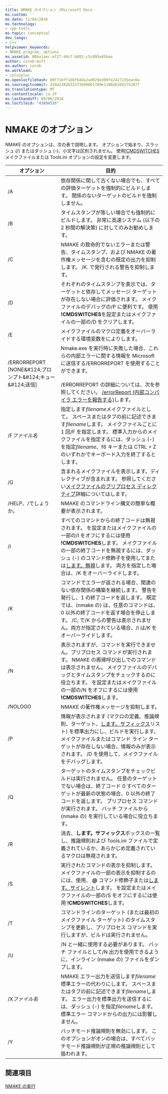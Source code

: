 ```yaml
---
title: NMAKE のオプション |Microsoft Docs
ms.custom: ''
ms.date: 11/04/2016
ms.technology:
- cpp-tools
ms.topic: conceptual
dev_langs:
- C++
helpviewer_keywords:
- NMAKE program, options
ms.assetid: 00ba1aec-ef27-44cf-8d82-c5c095e45bae
author: corob-msft
ms.author: corob
ms.workload:
- cplusplus
ms.openlocfilehash: 89f71bff1d8f64da2ad029e300fe2427235eac0a
ms.sourcegitcommit: d10a2382832373b900b1780e1190ab104175397f
ms.translationtype: MT
ms.contentlocale: ja-JP
ms.lasthandoff: 09/06/2018
ms.locfileid: "43894526"
---
```

# <a name="nmake-options"></a>NMAKE のオプション

NMAKE のオプションは、次の表で説明します。 オプションで始まり、スラッシュ (/) またはダッシュ (-)、小文字は区別されません。 使用[!CMDSWITCHES](../build/makefile-preprocessing-directives.md)メイクファイルまたは Tools.ini オプションの設定を変更します。

|オプション|目的|
|------------|-------------|
|/A|依存関係に関して古くない場合でも、すべての評価ターゲットを強制的にビルドします。 関係のないターゲットのビルドを強制しません。|
|/B|タイムスタンプが等しい場合でも強制的にビルドします。 非常に高速システム (以下の 2 秒間の解決策) に対してのみお勧めします。|
|/C|NMAKE の致命的でないエラーまたは警告、タイムスタンプ、および NMAKE の著作権メッセージを含むの既定の出力を抑制します。 /K. で発行される警告を抑制します。|
|/D|それぞれのタイムスタンプを表示では、ターゲットと依存してメッセージ ターゲットが存在しない場合に評価されます。 メイクファイルのデバッグの/P に便利です。 使用 **!CMDSWITCHES**を設定またはメイクファイルの一部の/D をクリアします。|
|/E|メイクファイルのマクロ定義をオーバーライドする環境変数をによりします。|
|/ERRORREPORT [NONE&AMP;#124;プロンプト&AMP;#124;キュー&AMP;#124;送信]|Nmake.exe を実行時に失敗した場合、これらの内部エラーに関する情報を Microsoft に送信する/ERRORREPORT を使用することができます。<br /><br /> /ERRORREPORT の詳細については、次を参照してください。 [/errorReport (内部コンパイラ エラーを報告する)](../build/reference/errorreport-report-internal-compiler-errors.md)します。|
|/F*ファイル名*|指定します*filename*メイクファイルとして。 スペースまたはタブの前に記述できます*filename*します。 メイクファイルごとに 1 回/F を指定します。 標準入力からのメイクファイルを指定するには、ダッシュ (-) を指定*filename*、f6 キーまたは CTRL + Z のいずれかでキーボード入力を終了するとします。|
|/G|含まれるメイクファイルを表示します。ディレクティブが含まれます。  参照してください[メイクファイルのプリプロセス ディレクティブ](../build/makefile-preprocessing-directives.md)詳細についてはします。|
|/HELP、/でしょうか。|NMAKE のコマンドライン構文の簡単な概要が表示されます。|
|/I|すべてのコマンドからの終了コードは無視されます。 を設定またはメイクファイルの一部の/I をオフにするには使用 **!CMDSWITCHES**します。 メイクファイルの一部の終了コードを無視するには、ダッシュ (-) のコマンド修飾子を使用してまたは[します。無視](../build/dot-directives.md)します。 両方を指定した場合は、/K をオーバーライドします。|
|/K|コマンドでエラーが返される場合、関連のない依存関係の構築を継続します。 警告を発行し、1 の終了コードを返します。 既定では、(nmake の) は、任意のコマンドは、0 以外の終了コードを返す場合を停止します。 /C; で/K からの警告は表示されません。両方が指定されている場合、/I は/K をオーバーライドします。|
|/N|表示されますが、コマンドを実行できません。プリプロセス コマンドが実行されます。 NMAKE の再帰呼び出しでのコマンドは表示されません。 メイクファイルのデバッグとタイムスタンプをチェックするのに役立ちます。 を設定またはメイクファイルの一部の/N をオフにするには使用 **!CMDSWITCHES**します。|
|/NOLOGO|NMAKE の著作権メッセージを抑制します。|
|/P|情報が表示されます (マクロの定義、推論規則、ターゲット、[します。サフィックス](../build/dot-directives.md)リスト) を標準出力にし、ビルドを実行します。 メイクファイルまたはコマンド ライン ターゲットが存在しない場合、情報のみが表示されます。 /D を使用して、メイクファイルをデバッグします。|
|/Q|ターゲットのタイムスタンプをチェックビルドは実行されません。 任意のターゲットでない場合は、終了コード 0 すべてのターゲットが最新の状態の場合、0 以外の終了コードを返します。 プリプロセス コマンドが実行されます。 バッチ ファイルから (nmake の) を実行している場合に役立ちます。|
|/R|消去、**します。サフィックス**ボックスの一覧し、推論規則および Tools.ini ファイルで定義されているか、あらかじめ定義されているマクロは無視されます。|
|/S|実行されたコマンドの表示を抑制します。 メイクファイルの一部の表示を抑制するのには、使用、 **\@** コマンド修飾子または[します。サイレント](../build/dot-directives.md)します。 を設定またはメイクファイルの一部の/S をオフにするには使用 **!CMDSWITCHES**します。|
|/T|コマンドラインのターゲット (または最初のメイクファイル ターゲット) のタイムスタンプを更新し、プリプロセス コマンドを実行しますが、ビルドは実行されません。|
|/U|/N と一緒に使用する必要があります。 バッチ ファイルとして/N 出力を使用できるように、インライン (nmake の) ファイルをダンプします。|
|/X*ファイル名*|NMAKE エラー出力を送信します*filename*標準エラーの代わりにします。 スペースまたはタブの前に記述できます*filename*します。 エラー出力を標準出力を送信するには、ダッシュ (-) を指定*filename*します。 標準エラー コマンドからの出力には影響しません。|
|/Y|バッチモード推論規則を無効にします。 このオプションがオンの場合は、すべてバッチモード推論規則が正規の推論規則として扱われます。|

## <a name="see-also"></a>関連項目

[NMAKE の実行](../build/running-nmake.md)
